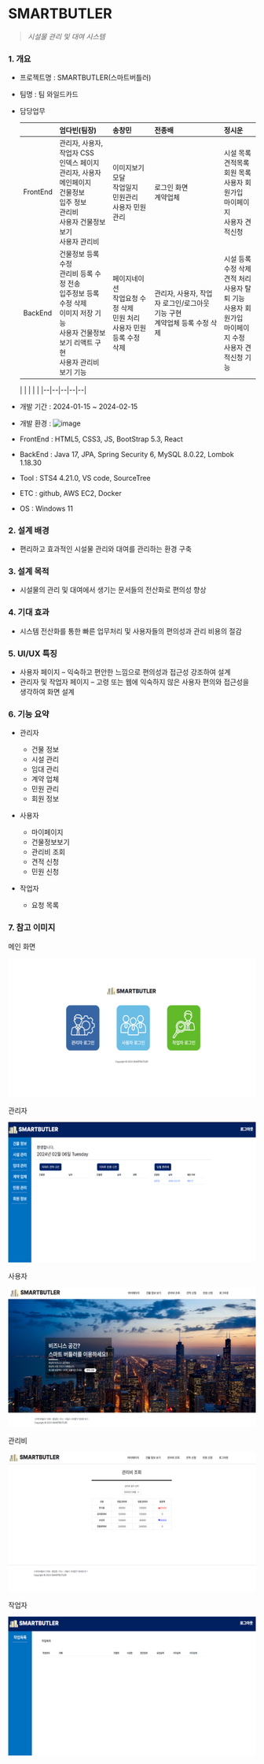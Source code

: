
# SMARTBUTLER
>*시설물 관리 및 대여 시스템*

### 1. 개요

-  프로젝트명 : SMARTBUTLER(스마트버틀러)
-  팀명 : 팀 와일드카드
-  담당업무

      |  | 엄다빈(팀장) | 송창민 | 전종배 | 정시운 |
      | ------ | ------ | ------ | ------ | ----- |
      | FrontEnd | 관리자, 사용자, 작업자 CSS<br>인덱스 페이지<br>관리자, 사용자 메인페이지<br>건물정보<br>입주 정보<br>관리비<br>사용자 건물정보보기<br>사용자 관리비 | 이미지보기 모달<br>작업일지<br>민원관리<br>사용자 민원관리 | 로그인 화면<br>계약업체 | 시설 목록<br>견적목록<br>회원 목록<br>사용자 회원가입<br>마이페이지<br>사용자 견적신청 | 
      | BackEnd  | 건물정보 등록 수정<br>관리비 등록 수정 전송<br>입주정보 등록 수정 삭제<br>이미지 저장 기능<br>사용자 건물정보보기 리액트 구현<br>사용자 관리비 보기 기능 | 페이지네이션<br>작업요청 수정 삭제<br>민원 처리<br>사용자 민원 등록 수정 삭제 | 관리자, 사용자, 작업자 로그인/로그아웃 기능 구현<br>계약업체 등록 수정 삭제 | 시설 등록 수정 삭제<br>견적 처리<br>사용자 탈퇴 기능<br>사용자 회원가입<br>마이페이지 수정<br>사용자 견적신청 기능 |

   |  |  |  |  |
   |--|--|--|--|--|

- 개발 기간 : 2024-01-15 ~ 2024-02-15

- 개발 환경 : ![image](https://github.com/eomdapin/smartbutler/assets/146176667/289dfa0f-702e-4704-b787-2cc015d97dbd)
- FrontEnd : HTML5, CSS3, JS, BootStrap 5.3, React
- BackEnd : Java 17, JPA, Spring Security 6, MySQL 8.0.22, Lombok 1.18.30
- Tool : STS4 4.21.0, VS code, SourceTree
- ETC : github, AWS EC2, Docker
- OS : Windows 11

### 2. 설계 배경

- 편리하고 효과적인 시설물 관리와 대여를 관리하는 환경 구축

### 3. 설계 목적  
- 시설물의 관리 및 대여에서 생기는 문서들의 전산화로 편의성 향상

### 4. 기대 효과  
- 시스템 전산화를 통한 빠른 업무처리 및 사용자들의 편의성과 관리 비용의 절감

### 5. UI/UX 특징
- 사용자 페이지 – 익숙하고 편안한 느낌으로 편의성과 접근성 강조하여 설계
- 관리자 및 작업자 페이지 – 고령 또는 웹에 익숙하지 않은 사용자 편의와 접근성을 생각하여 화면 설계 

### 6. 기능 요약
- 관리자
  - 건물 정보
  - 시설 관리
  - 임대 관리
  - 계약 업체
  - 민원 관리
  - 회원 정보

- 사용자
  - 마이페이지
  - 건물정보보기
  - 관리비 조회
  - 견적 신청
  - 민원 신청

- 작업자
  - 요청 목록

### 7. 참고 이미지
  메인 화면

  ![alt text](img/4.png)

  관리자

  ![alt text](img/3.png)

  사용자

  ![alt text](img/1.png)

  관리비

  ![alt text](img/5.png)

  작업자

  ![alt text](img/2.png)

